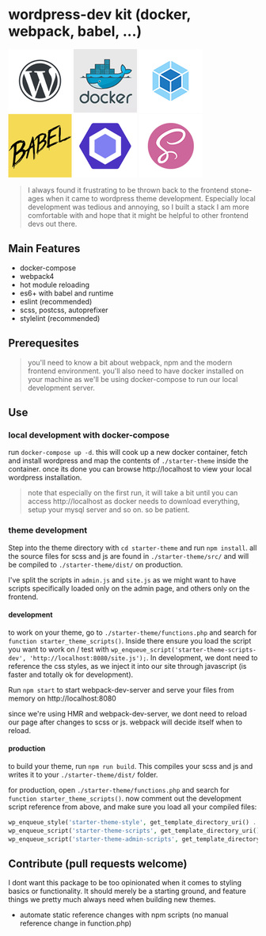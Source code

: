 # wordpress-dev kit (docker, webpack, babel, ...)

![wp.png](docs/wp.png)
![docker.png](docs/docker.png)
![webpack.png](docs/webpack.png)
![babel.png](docs/babel.png)
![eslint.png](docs/eslint.png)
![sass.png](docs/sass.png)

> I always found it frustrating to be thrown back to the frontend stone-ages when it came to wordpress theme development. Especially local development was tedious and annoying, so I built a stack I am more comfortable with and hope that it might be helpful to other frontend devs out there.

## Main Features

- docker-compose
- webpack4
- hot module reloading
- es6+ with babel and runtime
- eslint (recommended)
- scss, postcss, autoprefixer
- stylelint (recommended)

## Prerequesites
> you'll need to know a bit about webpack, npm and the modern frontend environment. you'll also need to have docker installed on your machine as we'll be using docker-compose to run our local development server.

## Use

### local development with docker-compose
run `docker-compose up -d`. this will cook up a new docker container, fetch and install wordpress and map the contents of `./starter-theme` inside the container. once its done you can browse http://localhost to view your local wordpress installation.

> note that especially on the first run, it will take a bit until you can access http://localhost as docker needs to download everything, setup your mysql server and so on. so be patient.

### theme development
Step into the theme directory with `cd starter-theme` and run `npm install`.
all the source files for scss and js are found in `./starter-theme/src/` and will be compiled to `./starter-theme/dist/` on production.

I've split the scripts in `admin.js` and `site.js` as we might want to have scripts specifically loaded only on the admin page, and others only on the frontend.

#### development

to work on your theme, go to `./starter-theme/functions.php` and search for `function starter_theme_scripts()`. Inside there ensure you load the script you want to work on / test with `wp_enqueue_script('starter-theme-scripts-dev', 'http://localhost:8080/site.js');`. In development, we dont need to reference the css styles, as we inject it into our site through javascript (is faster and totally ok for development).

Run `npm start` to start webpack-dev-server and serve your files from memory on http://localhost:8080

since we're using HMR and webpack-dev-server, we dont need to reload our page after changes to scss or js. webpack will decide itself when to reload.

#### production

to build your theme, run `npm run build`. This compiles your scss and js and writes it to your `./starter-theme/dist/` folder.

for production, open `./starter-theme/functions.php` and search for `function starter_theme_scripts()`.
now comment out the development script reference from above, and make sure you load all your compiled files:

```php
wp_enqueue_style('starter-theme-style', get_template_directory_uri() . '/dist/site.css');
wp_enqueue_script('starter-theme-scripts', get_template_directory_uri() . '/dist/site.js');
wp_enqueue_script('starter-theme-admin-scripts', get_template_directory_uri() . '/dist/admin.js');
```

## Contribute (pull requests welcome)
I dont want this package to be too opinionated when it comes to styling basics or functionality. It should merely be a starting ground, and feature things we pretty much always need when building new themes.

- automate static reference changes with npm scripts (no manual reference change in function.php)
